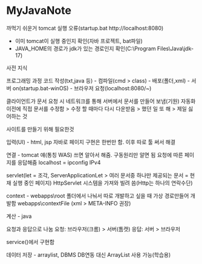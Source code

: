 # MyJavaNote

까먹기 쉬운거
tomcat 실행 오류(startup.bat http://localhost:8080)
- 이미 tomcat이 실행 중인지 확인(자바 프로젝트, bat파일)
- JAVA_HOME의 경로가 jdk가 있는 경로인지 확인(C:\Program Files\Java\jdk-17)

사전 지식

프로그래밍 과정
코드 작성(txt,java 등) - 컴파일(cmd > class) - 배포(폴더,xml) - 서버 on(startup.bat-winOS) - 브라우저 요청(localhost:8080/~)

클라이언트가 문서 요청 시 네트워크를 통해 서버에서 문서를 만들어 보냄(기원)
자동화 이전에 직접 문서를 수정함 > 수정 할 때마다 다시 다운받음 > 했던 일 또 해 > 제일 싫어하는 것





사이트를 만들기 위해 필요한것

입력(UI) - html, jsp
자바로 페이지 구현은 한번만 함.
이후 따로 툴 써서 해결

연결 - tomcat 얘(통칭 WAS) 쓰면 알아서 해줌. 구동원리만 알면 됨
요청에 따른 페이지를 응답해줌
localhost = ipconfig IPv4

servlet(let = 조각, ServerApplicationLet > 여러 문서중 하나만 제공되는 문서 = 현재 실행 중인 페이지)
HttpServlet 시스템을 가져와 빌려 씀(Http는 하나의 연락수단)

context - webapps\root 폴더에서 나눠서 따로 개발하고 싶을 때 가상 경로만들어 개발함 webapps\contextFile (xml > META-INFO 권장)

계산 - java

요청과 응답으로 나눔
요청: 브라우저(크롬) > 서버(톰캣)
응답: 서버 > 브라우저

service()에서 구현함


데이터 저장 - arraylist, DBMS
DB연동 대신 ArrayList 사용 가능(학습용)


